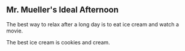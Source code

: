 ## Mr. Mueller's Ideal Afternoon

The best way to relax after a long day is to eat ice cream and watch a movie.

The best ice cream is cookies and cream.
